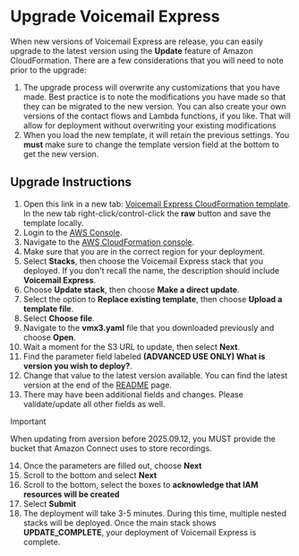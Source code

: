 # Upgrade Voicemail Express
When new versions of Voicemail Express are release, you can easily upgrade to the latest version using the **Update** feature of Amazon CloudFormation. There are a few considerations that you will need to note prior to the upgrade:

1.  The upgrade process will overwrite any customizations that you have made. Best practice is to note the modifications you have made so that they can be migrated to the new version. You can also create your own versions of the contact flows and Lambda functions, if you like. That will allow for deployment without overwriting your existing modifications
1.  When you load the new template, it will retain the previous settings. You **must** make sure to change the template version field at the bottom to get the new version.

## Upgrade Instructions
1.  Open this link in a new tab: [Voicemail Express CloudFormation template](../CloudFormation/vmx3.yaml). In the new tab right-click/control-click the **raw** button and save the template locally.
1.  Login to the [AWS Console](https://console.aws.amazon.com).
1.  Navigate to the [AWS CloudFormation console](https://console.aws.amazon.com/cloudformation/home).
1.  Make sure that you are in the correct region for your deployment.
1.  Select **Stacks**, then choose the Voicemail Express stack that you deployed. If you don't recall the name, the description should include **Voicemail Express**.
1.  Choose **Update stack**, then choose **Make a direct update**.
1.  Select the option to **Replace existing template**, then choose **Upload a template file**.
1.  Select **Choose file**.
1.  Navigate to the **vmx3.yaml** file that you downloaded previously and choose **Open**.
1.  Wait a moment for the S3 URL to update, then select **Next**.
1.  Find the parameter field labeled **(ADVANCED USE ONLY) What is version you wish to deploy?**.
1.  Change that value to the latest version available. You can find the latest version at the end of the [README](https://github.com/amazon-connect/voicemail-express-amazon-connect) page.
1.  There may have been additional fields and changes. Please validate/update all other fields as well.
> [!IMPORTANT]  
> When updating from aversion before 2025.09.12, you MUST provide the bucket that Amazon Connect uses to store recordings. 
14. Once the parameters are filled out, choose **Next**
14. Scroll to the bottom and select **Next**
14. Scroll to the bottom, select the boxes to **acknowledge that IAM resources will be created**
14. Select **Submit**
14. The deployment will take 3-5 minutes. During this time, multiple nested stacks will be deployed. Once the main stack shows **UPDATE_COMPLETE**, your deployment of Voicemail Express is complete.